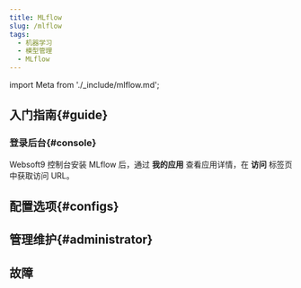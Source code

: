 ```yaml
---
title: MLflow
slug: /mlflow
tags:
  - 机器学习
  - 模型管理
  - MLflow
---
```


import Meta from './_include/mlflow.md';

<Meta name="meta" />

## 入门指南{#guide}

### 登录后台{#console}

Websoft9 控制台安装 MLflow 后，通过 **我的应用** 查看应用详情，在 **访问** 标签页中获取访问 URL。  

## 配置选项{#configs}

## 管理维护{#administrator}

## 故障
